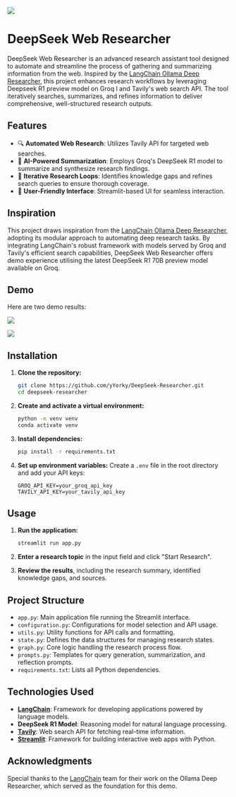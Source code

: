 ![](https://upload.wikimedia.org/wikipedia/commons/thumb/e/ec/DeepSeek_logo.svg/1280px-DeepSeek_logo.svg.png)

# DeepSeek Web Researcher

DeepSeek Web Researcher is an advanced research assistant tool designed to automate and streamline the process of gathering and summarizing information from the web. Inspired by the [LangChain Ollama Deep Researcher](https://github.com/langchain-ai/ollama-deep-researcher), this project enhances research workflows by leveraging Deepseek R1 preview model on Groq l and Tavily's web search API. The tool iteratively searches, summarizes, and refines information to deliver comprehensive, well-structured research outputs.

## Features

- 🔍 **Automated Web Research**: Utilizes Tavily API for targeted web searches.
- 🧐 **AI-Powered Summarization**: Employs Groq's DeepSeek R1 model to summarize and synthesize research findings.
- 🔄 **Iterative Research Loops**: Identifies knowledge gaps and refines search queries to ensure thorough coverage.
- 📅 **User-Friendly Interface**: Streamlit-based UI for seamless interaction.


## Inspiration

This project draws inspiration from the [LangChain Ollama Deep Researcher](https://github.com/langchain-ai/ollama-deep-researcher), adopting its modular approach to automating deep research tasks. By integrating LangChain's robust framework with models served by Groq and Tavily's efficient search capabilities, DeepSeek Web Researcher offers demo experience utilising the latest DeepSeek R1 70B preview model available on Groq.

## Demo

Here are two demo results:

![](https://github.com/yYorky/DeepSeek-Researcher/blob/main/DeepResearch_1.gif?raw=true)



![](https://github.com/yYorky/DeepSeek-Researcher/blob/main/DeepResearch_2.gif?raw=true)



## Installation

1. **Clone the repository:**

   ```bash
   git clone https://github.com/yYorky/DeepSeek-Researcher.git
   cd deepseek-researcher
   ```

2. **Create and activate a virtual environment:**

   ```bash
   python -m venv venv
   conda activate venv
   ```

3. **Install dependencies:**

   ```bash
   pip install -r requirements.txt
   ```

4. **Set up environment variables:**
   Create a `.env` file in the root directory and add your API keys:

   ```env
   GROQ_API_KEY=your_groq_api_key
   TAVILY_API_KEY=your_tavily_api_key
   ```

## Usage

1. **Run the application:**

   ```bash
   streamlit run app.py
   ```

2. **Enter a research topic** in the input field and click "Start Research".

3. **Review the results**, including the research summary, identified knowledge gaps, and sources.

## Project Structure

- `app.py`: Main application file running the Streamlit interface.
- `configuration.py`: Configurations for model selection and API usage.
- `utils.py`: Utility functions for API calls and formatting.
- `state.py`: Defines the data structures for managing research states.
- `graph.py`: Core logic handling the research process flow.
- `prompts.py`: Templates for query generation, summarization, and reflection prompts.
- `requirements.txt`: Lists all Python dependencies.

## Technologies Used

- **[LangChain](https://github.com/langchain-ai/langchain)**: Framework for developing applications powered by language models.
- **DeepSeek R1 Model**: Reasoning model for natural language processing.
- **[Tavily](https://www.tavily.com/)**: Web search API for fetching real-time information.
- **[Streamlit](https://streamlit.io/)**: Framework for building interactive web apps with Python.

## Acknowledgments

Special thanks to the [LangChain](https://github.com/langchain-ai/langchain) team for their work on the Ollama Deep Researcher, which served as the foundation for this demo.

